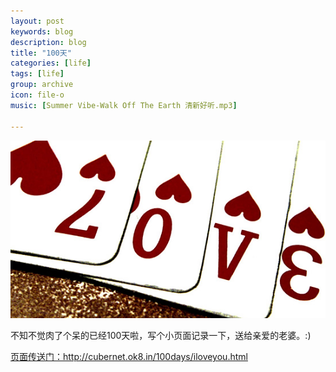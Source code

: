 ```yaml
---
layout: post
keywords: blog
description: blog
title: "100天"
categories: [life]
tags: [life]
group: archive
icon: file-o
music: [Summer Vibe-Walk Off The Earth 清新好听.mp3]

---
```


![image](/assets/images/2013-07-18-100days.jpg)

不知不觉肉了个呆的已经100天啦，写个小页面记录一下，送给亲爱的老婆。:)

[页面传送门：](http://cubernet.ok8.in/100days/iloveyou.html)http://cubernet.ok8.in/100days/iloveyou.html